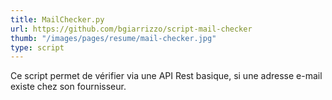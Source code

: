 ```yaml
---
title: MailChecker.py
url: https://github.com/bgiarrizzo/script-mail-checker
thumb: "/images/pages/resume/mail-checker.jpg"
type: script
---
```


Ce script permet de vérifier via une API Rest basique, si une adresse e-mail existe chez son fournisseur.